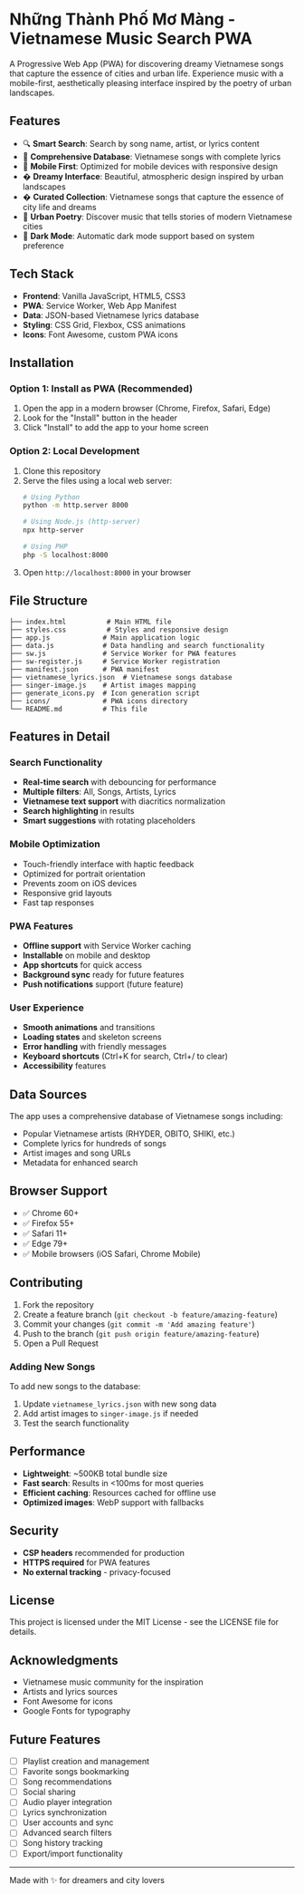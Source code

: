 # Những Thành Phố Mơ Màng - Vietnamese Music Search PWA

A Progressive Web App (PWA) for discovering dreamy Vietnamese songs that capture the essence of cities and urban life. Experience music with a mobile-first, aesthetically pleasing interface inspired by the poetry of urban landscapes.

## Features

- 🔍 **Smart Search**: Search by song name, artist, or lyrics content
- 🎵 **Comprehensive Database**: Vietnamese songs with complete lyrics
- 📱 **Mobile First**: Optimized for mobile devices with responsive design
- � **Dreamy Interface**: Beautiful, atmospheric design inspired by urban landscapes
- � **Curated Collection**: Vietnamese songs that capture the essence of city life and dreams
- 🌃 **Urban Poetry**: Discover music that tells stories of modern Vietnamese cities
- 🌙 **Dark Mode**: Automatic dark mode support based on system preference

## Tech Stack

- **Frontend**: Vanilla JavaScript, HTML5, CSS3
- **PWA**: Service Worker, Web App Manifest
- **Data**: JSON-based Vietnamese lyrics database
- **Styling**: CSS Grid, Flexbox, CSS animations
- **Icons**: Font Awesome, custom PWA icons

## Installation

### Option 1: Install as PWA (Recommended)
1. Open the app in a modern browser (Chrome, Firefox, Safari, Edge)
2. Look for the "Install" button in the header
3. Click "Install" to add the app to your home screen

### Option 2: Local Development
1. Clone this repository
2. Serve the files using a local web server:
   ```bash
   # Using Python
   python -m http.server 8000
   
   # Using Node.js (http-server)
   npx http-server
   
   # Using PHP
   php -S localhost:8000
   ```
3. Open `http://localhost:8000` in your browser

## File Structure

```
├── index.html          # Main HTML file
├── styles.css          # Styles and responsive design
├── app.js             # Main application logic
├── data.js            # Data handling and search functionality
├── sw.js              # Service Worker for PWA features
├── sw-register.js     # Service Worker registration
├── manifest.json      # PWA manifest
├── vietnamese_lyrics.json  # Vietnamese songs database
├── singer-image.js    # Artist images mapping
├── generate_icons.py  # Icon generation script
├── icons/             # PWA icons directory
└── README.md          # This file
```

## Features in Detail

### Search Functionality
- **Real-time search** with debouncing for performance
- **Multiple filters**: All, Songs, Artists, Lyrics
- **Vietnamese text support** with diacritics normalization
- **Search highlighting** in results
- **Smart suggestions** with rotating placeholders

### Mobile Optimization
- Touch-friendly interface with haptic feedback
- Optimized for portrait orientation
- Prevents zoom on iOS devices
- Responsive grid layouts
- Fast tap responses

### PWA Features
- **Offline support** with Service Worker caching
- **Installable** on mobile and desktop
- **App shortcuts** for quick access
- **Background sync** ready for future features
- **Push notifications** support (future feature)

### User Experience
- **Smooth animations** and transitions
- **Loading states** and skeleton screens
- **Error handling** with friendly messages
- **Keyboard shortcuts** (Ctrl+K for search, Ctrl+/ to clear)
- **Accessibility** features

## Data Sources

The app uses a comprehensive database of Vietnamese songs including:
- Popular Vietnamese artists (RHYDER, OBITO, SHIKI, etc.)
- Complete lyrics for hundreds of songs
- Artist images and song URLs
- Metadata for enhanced search

## Browser Support

- ✅ Chrome 60+
- ✅ Firefox 55+
- ✅ Safari 11+
- ✅ Edge 79+
- ✅ Mobile browsers (iOS Safari, Chrome Mobile)

## Contributing

1. Fork the repository
2. Create a feature branch (`git checkout -b feature/amazing-feature`)
3. Commit your changes (`git commit -m 'Add amazing feature'`)
4. Push to the branch (`git push origin feature/amazing-feature`)
5. Open a Pull Request

### Adding New Songs
To add new songs to the database:
1. Update `vietnamese_lyrics.json` with new song data
2. Add artist images to `singer-image.js` if needed
3. Test the search functionality

## Performance

- **Lightweight**: ~500KB total bundle size
- **Fast search**: Results in <100ms for most queries
- **Efficient caching**: Resources cached for offline use
- **Optimized images**: WebP support with fallbacks

## Security

- **CSP headers** recommended for production
- **HTTPS required** for PWA features
- **No external tracking** - privacy-focused

## License

This project is licensed under the MIT License - see the LICENSE file for details.

## Acknowledgments

- Vietnamese music community for the inspiration
- Artists and lyrics sources
- Font Awesome for icons
- Google Fonts for typography

## Future Features

- [ ] Playlist creation and management
- [ ] Favorite songs bookmarking
- [ ] Song recommendations
- [ ] Social sharing
- [ ] Audio player integration
- [ ] Lyrics synchronization
- [ ] User accounts and sync
- [ ] Advanced search filters
- [ ] Song history tracking
- [ ] Export/import functionality

---

Made with ✨ for dreamers and city lovers
